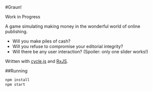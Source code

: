 #Graun!

Work in Progress

A game simulating making money in the wonderful world of online publishing.

- Will you make piles of cash?
- Will you refuse to compromise your editorial integrity?
- Will there be any user interaction? (Spoiler: only one slider works!) 

Written with [cycle.js](http://cycle.js.org/) and [RxJS](https://github.com/Reactive-Extensions/RxJS).

##Running
```sh
npm install
npm start
```
